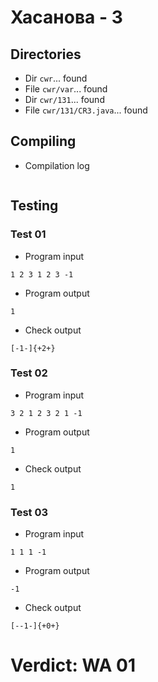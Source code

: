 # Хасанова - 3
## Directories
- Dir `cwr`... found
- File `cwr/var`... found
- Dir `cwr/131`... found
- File `cwr/131/CR3.java`... found
## Compiling
- Compilation log
```

```
## Testing
### Test 01
- Program input
```
1 2 3 1 2 3 -1

```
- Program output
```
1

```
- Check output
```
[-1-]{+2+}

```
### Test 02
- Program input
```
3 2 1 2 3 2 1 -1

```
- Program output
```
1

```
- Check output
```
1

```
### Test 03
- Program input
```
1 1 1 -1

```
- Program output
```
-1

```
- Check output
```
[--1-]{+0+}

```
# Verdict: WA 01
